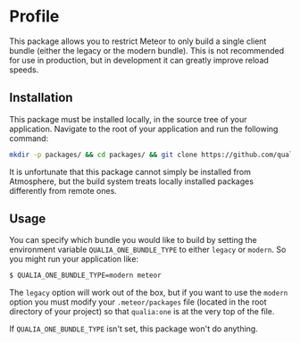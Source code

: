 # Profile

This package allows you to restrict Meteor to only build a single client bundle (either the legacy or the modern bundle). This is not recommended for use in production, but in development it can greatly improve reload speeds.

## Installation

This package must be installed locally, in the source tree of your application. Navigate to the root of your application and run the following command:

```sh
mkdir -p packages/ && cd packages/ && git clone https://github.com/qualialabs/one && mv one qualia_one && cd .. && meteor add qualia:one
```

It is unfortunate that this package cannot simply be installed from Atmosphere, but the build system treats locally installed packages differently from remote ones.

## Usage

You can specify which bundle you would like to build by setting the environment variable `QUALIA_ONE_BUNDLE_TYPE` to either `legacy` or `modern`. So you might run your application like:

```sh
$ QUALIA_ONE_BUNDLE_TYPE=modern meteor
```

The `legacy` option will work out of the box, but if you want to use the `modern` option you must modify your `.meteor/packages` file (located in the root directory of your project) so that `qualia:one` is at the very top of the file.

If `QUALIA_ONE_BUNDLE_TYPE` isn't set, this package won't do anything.
